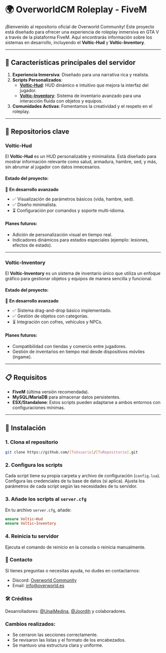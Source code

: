 # 🌍 OverworldCM Roleplay - FiveM

¡Bienvenido al repositorio oficial de Overworld Community! Este proyecto está diseñado para ofrecer una experiencia de roleplay inmersiva en GTA V a través de la plataforma FiveM. Aquí encontrarás información sobre los sistemas en desarrollo, incluyendo el **Voltic-Hud** y **Voltic-Inventory**.

---

## 🚀 Características principales del servidor

1. **Experiencia Inmersiva**: Diseñado para una narrativa rica y realista.
2. **Scripts Personalizados**:
   - **[Voltic-Hud](https://github.com/Voltic-Studios/Voltic-Hud)**: HUD dinámico e intuitivo que mejora la interfaz del jugador.
   - **[Voltic-Inventory](https://github.com/Voltic-Studios/voltic-inventory)**: Sistema de inventario avanzado para una interacción fluida con objetos y equipos.
3. **Comunidades Activas**: Fomentamos la creatividad y el respeto en el roleplay.

---

## 📂 Repositorios clave

### Voltic-Hud
El **Voltic-Hud** es un HUD personalizable y minimalista. Está diseñado para mostrar información relevante como salud, armadura, hambre, sed, y más, sin abrumar al jugador con datos innecesarios.

#### Estado del proyecto:
🚧 **En desarrollo avanzado**  
- ✅ Visualización de parámetros básicos (vida, hambre, sed).  
- ✅ Diseño minimalista.  
- ⏳ Configuración por comandos y soporte multi-idioma.  

#### Planes futuros:
- Adición de personalización visual en tiempo real.  
- Indicadores dinámicos para estados especiales (ejemplo: lesiones, efectos de estado).  

---

### Voltic-Inventory
El **Voltic-Inventory** es un sistema de inventario único que utiliza un enfoque gráfico para gestionar objetos y equipos de manera sencilla y funcional.

#### Estado del proyecto:
🚧 **En desarrollo avanzado**  
- ✅ Sistema drag-and-drop básico implementado.  
- ✅ Gestión de objetos con categorías.  
- ⏳ Integración con cofres, vehículos y NPCs.  

#### Planes futuros:
- Compatibilidad con tiendas y comercio entre jugadores.  
- Gestión de inventarios en tiempo real desde dispositivos móviles (ingame).  

---

## 📋 Requisitos

- **FiveM** (última versión recomendada).  
- **MySQL/MariaDB** para almacenar datos persistentes.  
- **ESX/Standalone**: Estos scripts pueden adaptarse a ambos entornos con configuraciones mínimas.  

---

## 📖 Instalación

### 1. Clona el repositorio
```bash
git clone https://github.com/[TuUsuario]/[TuRepositorio].git
```

### 2. Configura los scripts
Cada script tiene su propia carpeta y archivo de configuración (`config.lua`).
Configura las credenciales de tu base de datos (si aplica).
Ajusta los parámetros de cada script según las necesidades de tu servidor.
### 3. Añade los scripts al `server.cfg`
En tu archivo `server.cfg`, añade:

```ruby
ensure Voltic-Hud
ensure Voltic-Inventory
```
### 4. Reinicia tu servidor
Ejecuta el comando de reinicio en la consola o reinicia manualmente.

### 📧 Contacto
Si tienes preguntas o necesitas ayuda, no dudes en contactarnos:
- Discord: [Overworld Community](https://discord.overworld.es)
- Email: [info@overworld.es](mailto:info@overworld.es)

### 🛠️ Créditos
Desarrolladores: [@UnaiMedina](https://github.com/unaimedina), [@Joordih](https://github.com/joordih) y colaboradores.

### Cambios realizados:
- Se cerraron las secciones correctamente.  
- Se revisaron las listas y el formato de los encabezados.  
- Se mantuvo una estructura clara y uniforme.
